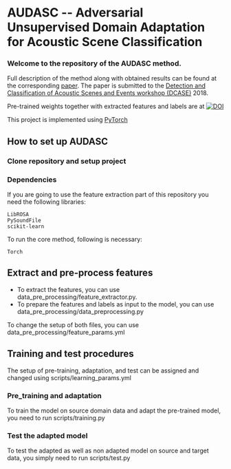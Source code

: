 # AUDASC -- Adversarial Unsupervised Domain Adaptation for Acoustic Scene Classification

### Welcome to the repository of the AUDASC method. 

Full description of the method along with obtained 
results can be found at the corresponding [paper](https://arxiv.org/abs/1808.05777). The paper is submitted to the [Detection
and Classification of Acoustic Scenes and Events workshop (DCASE)](http://dcase.community/) 2018.

Pre-trained weights together with extracted features and labels are at 
[![DOI](https://zenodo.org/badge/DOI/10.5281/zenodo.1164585.svg)](https://zenodo.org/record/1401995#.W31Zaxx9iK4)

This project is implemented using [PyTorch](https://pytorch.org/)

## How to set up AUDASC

### Clone repository and setup project

### Dependencies
If you are going to use the feature extraction part of this repository you need the following libraries:
```
LibROSA
PySoundFile
scikit-learn
```
To run the core method, following is necessary:
```
Torch
```
## Extract and pre-process features
* To extract the features, you can use data_pre_processing/feature_extractor.py.
* To prepare the features and labels as input to the model, you can use data_pre_processing/data_preprocessing.py

To change the setup of both files, you can use data_pre_processing/feature_params.yml

## Training and test procedures
The setup of pre-training, adaptation, and test can be assigned and changed using scripts/learning_params.yml
### Pre_training and adaptation
To train the model on source domain data and adapt the pre-trained model, you need to run 
scripts/training.py

### Test the adapted model
To test the adapted as well as non adapted model on source and target data, you simply need to run 
scripts/test.py

